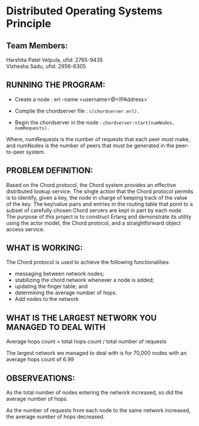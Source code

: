 # Distributed Operating Systems Principle 
## Team Members:
Harshita Patel Velpula, ufid: 2765-9435</br>
Vishesha Sadu, ufid: 2956-6305

## RUNNING THE PROGRAM:
- Create a node : erl -name \<username>\@\<IPAddress>\` 

- Compile the chordserver file : `c(chordserver.erl).` 

- Begin the chordserver in the node : `chordserver:start(numNodes, numRequests).` 

Where, numRequests is the number of requests that each peer must make, and            numNodes is the number of peers that must be generated in the peer-to-peer system.

## PROBLEM DEFINITION:

Based on the Chord protocol, the Chord system provides an effective distributed lookup service. The single action that the Chord protocol permits is to identify, given a key, the node in charge of keeping track of the value of the key. The key/value pairs and entries in the routing table that point to a subset of carefully chosen Chord servers are kept in part by each node. The purpose of this project is to construct Erlang and demonstrate its utility using the actor model, the Chord protocol, and a straightforward object access service.

## WHAT IS WORKING:

The Chord protocol is used to achieve the following functionalities: 
- messaging between network nodes; 
- stabilizing the chord network whenever a node is added; 
- updating the finger table; and
- determining the average number of hops. 
- Add nodes to the network

## WHAT IS THE LARGEST NETWORK YOU MANAGED TO DEAL WITH

Average hops count = total hops count / total number of requests

The largest network we managed to deal with is for 70,000 nodes with an average hops
count of 6.99 

## OBSERVEATIONS:

As the total number of nodes entering the network increased, so did the average number of hops.</br>

As the number of requests from each node to the same network increased, the average number of hops decreased.





